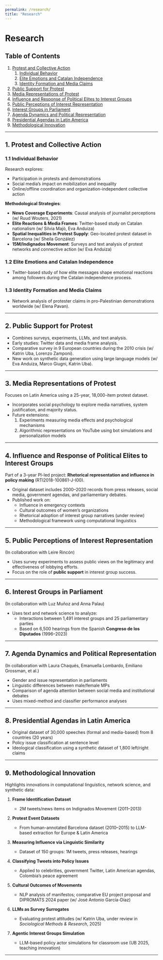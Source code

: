 ```yaml
---
permalink: /research/
title: "Research"
---
```


# Research

## Table of Contents

1. [Protest and Collective Action](#protest-and-collective-action)
   1. [Individual Behavior](#individual-behavior)
   2. [Elite Emotions and Catalan Independence](#elite-emotions-and-catalan-independence)
   3. [Identity Formation and Media Claims](#identity-formation-and-media-claims)
2. [Public Support for Protest](#public-support-for-protest)
3. [Media Representations of Protest](#media-representations-of-protest)
4. [Influence and Response of Political Elites to Interest Groups](#influence-and-response-of-political-elites-to-interest-groups)
5. [Public Perceptions of Interest Representation](#public-perceptions-of-interest-representation)
6. [Interest Groups in Parliament](#interest-groups-in-parliament)
7. [Agenda Dynamics and Political Representation](#agenda-dynamics-and-political-representation)
8. [Presidential Agendas in Latin America](#presidential-agendas-in-latin-america)
9. [Methodological Innovation](#methodological-innovation)

---

## 1. Protest and Collective Action

### 1.1 Individual Behavior

Research explores:
- Participation in protests and demonstrations
- Social media’s impact on mobilization and inequality
- Online/offline coordination and organization-independent collective action

**Methodological Strategies**:
- **News Coverage Experiments**: Causal analysis of journalist perceptions (w/ Ruud Wouters, 2021)
- **Elite Reactions & Media Frames**: Twitter-based study on Catalan nationalism (w/ Silvia Majò, Eva Anduiza)
- **Spatial Inequalities in Protest Supply**: Geo-located protest dataset in Barcelona (w/ Sheila González)
- **15M/Indignados Movement**: Surveys and text analysis of protest networks and connective action (w/ Eva Anduiza)

### 1.2 Elite Emotions and Catalan Independence

- Twitter-based study of how elite messages shape emotional reactions among followers during the Catalan independence process.

### 1.3 Identity Formation and Media Claims

- Network analysis of protester claims in pro-Palestinian demonstrations worldwide (w/ Elena Pavan).

---

## 2. Public Support for Protest

- Combines surveys, experiments, LLMs, and text analysis.
- Early studies: Twitter data and media frame analysis.
- Comparative survey in 9 European countries during the 2010 crisis (w/ Katrin Uba, Lorenzo Zamponi).
- New work on synthetic data generation using large language models (w/ Eva Anduiza, Marco Giugni, Katrin Uba).

---

## 3. Media Representations of Protest

Focuses on Latin America using a 25-year, 18,000-item protest dataset.

- Incorporates social psychology to explore media narratives, system justification, and majority status.
- Future extensions:
  1. Experiments measuring media effects and psychological mechanisms
  2. Algorithmic representations on YouTube using bot simulations and personalization models

---

## 4. Influence and Response of Political Elites to Interest Groups

Part of a 3-year PI-led project: **Rhetorical representation and influence in policy making** (RTI2018-100861-J-I00).

- Original dataset includes 2000–2020 records from press releases, social media, government agendas, and parliamentary debates.
- Published work on:
  - Influence in emergency contexts
  - Cultural outcomes of women’s organizations
  - Rhetorical adoption of interest group narratives (under review)
  - Methodological framework using computational linguistics

---

## 5. Public Perceptions of Interest Representation

(In collaboration with Leire Rincón)

- Uses survey experiments to assess public views on the legitimacy and effectiveness of lobbying efforts.
- Focus on the role of **public support** in interest group success.

---

## 6. Interest Groups in Parliament

(In collaboration with Luz Muñoz and Anna Palau)

- Uses text and network science to analyze:
  - Interactions between 1,491 interest groups and 25 parliamentary parties
  - Based on 6,500 hearings from the Spanish **Congreso de los Diputados** (1996–2023)

---

## 7. Agenda Dynamics and Political Representation

(In collaboration with Laura Chaqués, Emanuella Lombardo, Emiliano Grossman, et al.)

- Gender and issue representation in parliaments
- Linguistic differences between male/female MPs
- Comparison of agenda attention between social media and institutional debates
- Uses mixed-method and classifier performance analyses

---

## 8. Presidential Agendas in Latin America

- Original dataset of 30,000 speeches (formal and media-based) from 8 countries (20 years)
- Policy issue classification at sentence level
- Ideological classification using a synthetic dataset of 1,800 left/right claims

---

## 9. Methodological Innovation

Highlights innovations in computational linguistics, network science, and synthetic data:

1. **Frame Identification Dataset**  
   - 2M tweets/news items on Indignados Movement (2011–2013)

2. **Protest Event Datasets**  
   - From human-annotated Barcelona dataset (2010–2015) to LLM-based extraction for Europe & Latin America

3. **Measuring Influence via Linguistic Similarity**  
   - Dataset of 150 groups: 1M tweets, press releases, hearings

4. **Classifying Tweets into Policy Issues**  
   - Applied to celebrities, government Twitter, Latin American agendas, Colombia’s peace agreement

5. **Cultural Outcomes of Movements**  
   - NLP analysis of manifestos; comparative EU project proposal and DIPROMATS 2024 paper (w/ José Antonio García-Díaz)

6. **LLMs as Survey Surrogates**  
   - Evaluating protest attitudes (w/ Katrin Uba, under review in *Sociological Methods & Research*, 2025)

7. **Agentic Interest Groups Simulation**  
   - LLM-based policy actor simulations for classroom use (UB 2025, teaching innovation)

---

